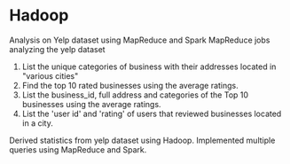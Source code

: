 # Hadoop
Analysis on Yelp dataset using MapReduce and Spark
MapReduce jobs analyzing the yelp dataset
1. List the unique categories of business with their addresses located in "various cities"
2. Find the top 10 rated businesses using the average ratings.
3. List the business_id, full address and categories of the Top 10 businesses using the average ratings.
4. List the 'user id' and 'rating' of users that reviewed businesses located in a city.


Derived statistics from yelp dataset using Hadoop. 
Implemented multiple queries using MapReduce and Spark.
